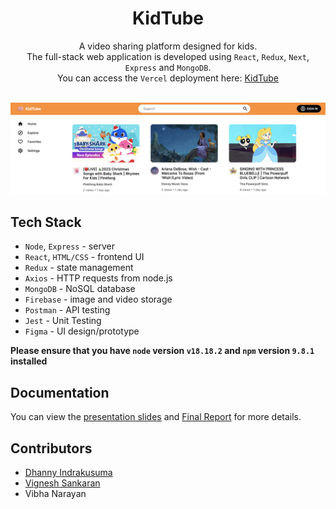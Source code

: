 <div align="center">

# KidTube        
A video sharing platform designed for kids. 
<br/>
The full-stack web application is developed using `React`, `Redux`, `Next`, `Express` and `MongoDB`. 
<br/>
You can access the `Vercel` deployment here: [KidTube](https://kidtube-frontend.vercel.app/)

<br/>
<img src="./frontend/src/img/kidtube.png" alt="KidTube">
</div>

## Tech Stack
* `Node`, `Express` - server
* `React`, `HTML/CSS` - frontend UI
* `Redux` - state management
* `Axios` - HTTP requests from node.js
* `MongoDB` - NoSQL database
* `Firebase` - image and video storage
* `Postman` - API testing
* `Jest` - Unit Testing
* `Figma` - UI design/prototype

**Please ensure that you have `node` version `v18.18.2` and `npm` version `9.8.1` installed**

## Documentation
You can view the [presentation slides](https://www.canva.com/design/DAFwPQAZtYo/lOFNtQIEQaU24EdwQksIag/view?utm_content=DAFwPQAZtYo&utm_campaign=designshare&utm_medium=link2&utm_source=uniquelinks&utlId=h0a10a68f54) and [Final Report](https://docs.google.com/document/d/1185q8iFtg5_2-_U2nGGf3-FrAl8UZIUGVczLZ4h8Ios/edit?usp=sharing) for more details.

## Contributors
* [Dhanny Indrakusuma](https://github.com/dhannywi)
* [Vignesh Sankaran](https://github.com/Vignesh0404)
* Vibha Narayan

